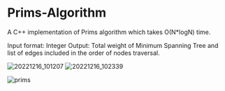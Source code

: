 # Prims-Algorithm
A C++ implementation of Prims algorithm which takes O(N*logN) time.

Input format: Integer
Output: Total weight of Minimum Spanning Tree and list of edges included in the order of nodes traversal.

![20221216_101207](https://user-images.githubusercontent.com/76638140/208025834-6ade452c-0669-49a4-aa7e-b568485274d4.jpg)
![20221216_102339](https://user-images.githubusercontent.com/76638140/208025826-3ed43456-540e-417c-9332-68fcc099646f.jpg)

![prims](https://user-images.githubusercontent.com/76638140/208025089-883cd424-0a85-4ba8-a9bc-7eff5a3cfea6.jpg)
